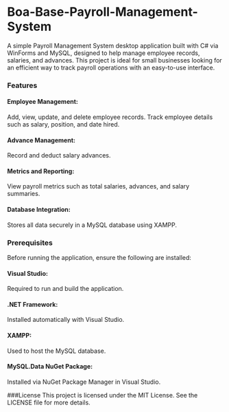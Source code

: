 # **Boa-Base-Payroll-Management-System**
A simple Payroll Management System desktop application built with C# via WinForms and MySQL, designed to help manage employee records, salaries, and advances. This project is ideal for small businesses looking for an efficient way to track payroll operations with an easy-to-use interface.

### Features
#### Employee Management:

Add, view, update, and delete employee records.
Track employee details such as salary, position, and date hired.
#### Advance Management:

Record and deduct salary advances.
#### Metrics and Reporting:

View payroll metrics such as total salaries, advances, and salary summaries.
#### Database Integration:

Stores all data securely in a MySQL database using XAMPP.
### Prerequisites
Before running the application, ensure the following are installed:

#### Visual Studio:
Required to run and build the application.
#### .NET Framework:
Installed automatically with Visual Studio.
#### XAMPP:
Used to host the MySQL database.
#### MySQL.Data NuGet Package:
Installed via NuGet Package Manager in Visual Studio.

###License
This project is licensed under the MIT License. See the LICENSE file for more details.
